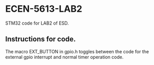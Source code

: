 # ECEN-5613-LAB2
STM32 code for LAB2 of ESD.

## Instructions for code.

The macro EXT_BUTTON in gpio.h toggles between the code for the external gpio interrupt and normal timer operation code.
